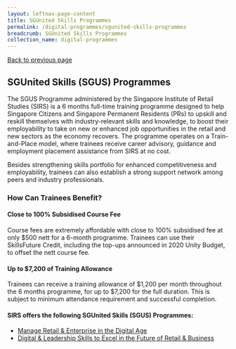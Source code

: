 ```yaml
---
layout: leftnav-page-content
title: SGUnited Skills Programmes
permalink: /digital-programmes/sgunited-skills-programmes
breadcrumb: SGUnited Skills Programmes
collection_name: digital-programmes
---
```

<a href="#" onclick="history.go(-1)">Back to previous page</a>

<h2>SGUnited Skills (SGUS) Programmes</h2>

<p>The SGUS Programme administered by the Singapore Institute of Retail Studies (SIRS) is a 6 months full-time training programme designed to help Singapore Citizens and Singapore Permanent Residents (PRs) to upskill and reskill themselves with industry-relevant skills and knowledge, to boost their employability to take on new or enhanced job opportunities in the retail and new sectors as the economy recovers. The programme operates on a Train-and-Place model, where trainees receive career advisory, guidance and employment placement assistance from SIRS at no cost. 

Besides strengthening skills portfolio for enhanced competitiveness and employability, trainees can also establish a strong support network among peers and industry professionals. </p>

<h3>How Can Trainees Benefit?</h3>

<h4>Close to 100% Subsidised Course Fee</h4>
<p>Course fees are extremely affordable with close to 100% subsidised fee at only $500 nett for a 6-month programme. Trainees can use their SkillsFuture Credit, including the top-ups announced in 2020 Unity Budget, to offset the nett course fee.</p>

<h4>Up to $7,200 of Training Allowance</h4>
<p>Trainees can receive a training allowance of $1,200 per month throughout the 6 months programme, for up to $7,200 for the full duration. This is subject to minimum attendance requirement and successful completion.</p>

<h4>SIRS offers the following SGUnited Skills (SGUS) Programmes:</h4>

<ul>
  <li><a href="/digital-programmes/sgunited-skills-programmes/manage-retail-and-enterprise-in-the-digital-age">Manage Retail & Enterprise in the Digital Age</a></li>
  <li><a href="/digital-programmes/sgunited-skills-programmes/digital-and-leadership-skills-to-excel-in-the-future-of-retail-and-business">Digital & Leadership Skills to Excel in the Future of Retail & Business</a></li>
  </ul>
